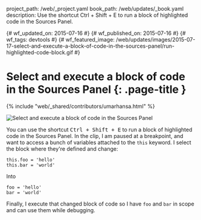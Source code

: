 project_path: /web/_project.yaml book_path: /web/updates/_book.yaml description: Use the shortcut Ctrl + Shift + E to run a block of highlighted code in the Sources Panel.

{# wf_updated_on: 2015-07-16 #} {# wf_published_on: 2015-07-16 #} {# wf_tags: devtools #} {# wf_featured_image: /web/updates/images/2015-07-17-select-and-execute-a-block-of-code-in-the-sources-panel/run-highlighted-code-block.gif #}

# Select and execute a block of code in the Sources Panel {: .page-title }

{% include "web/_shared/contributors/umarhansa.html" %}

<img src="/web/updates/images/2015-07-17-select-and-execute-a-block-of-code-in-the-sources-panel/run-highlighted-code-block.gif" alt="Select and execute a block of code in the Sources Panel" />

You can use the shortcut <kbd class="kbd">Ctrl + Shift + E</kbd> to run a block of highlighted code in the Sources Panel. In the clip, I am paused at a breakpoint, and want to access a bunch of variables attached to the `this` keyword. I select the block where they're defined and change:

<pre><code>this.foo = 'hello'
this.bar = 'world'</code></pre>

Into

<pre><code>foo = 'hello'
bar = 'world'</code></pre>

Finally, I execute that changed block of code so I have `foo` and `bar` in scope and can use them while debugging.